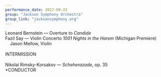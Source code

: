 ```yaml
---
performance_date: 2017-09-23
group: "Jackson Symphony Orchestra"
group_link: "jacksonsymphony.org"
---
```

Leonard Bernstein — Overture to _Candide_<br/>
Fazil Say — Violin Concerto _1001 Nights in the Harem_ (Michigan Premiere)<br/>
&nbsp;&nbsp;&nbsp;&nbsp;Jason Mellow, Violin<br/>
<br/>
INTERMISSION<br/>
<br/>
Nikolai Rimsky-Korsakov — _Scheherazade_, op. 35<br/>
*CONDUCTOR

